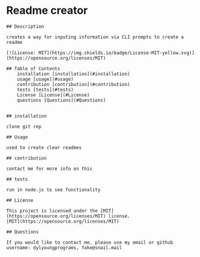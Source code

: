 # Readme creator   

    ## Description

    creates a way for inputing information via CLI prompts to create a readme

    [![License: MIT](https://img.shields.io/badge/License-MIT-yellow.svg)](https://opensource.org/licenses/MIT)

    ## Table of Contents
        installation [installation](#installation)
        usage [usage](#usage)
        contribution [contribution](#contribution)
        tests [tests](#tests) 
        License [License](#License)
        questions [Questions](#Questions)
        
    
    ## installation

    clone git rep

    ## Usage

    used to create clear readmes

    ## contribution

    contact me for more info on this

    ## tests

    run in node.js to see functionality 

    ## License

    This project is licensed under the [MIT](https://opensource.org/licenses/MIT) license.
    [MIT](https://opensource.org/licenses/MIT)

    ## Questions

    If you would like to contact me, please use my email or github username: dylyoungprograms, fake@snail.mail
